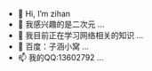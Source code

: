 - 👋 Hi, I’m zihan
- 👀 我感兴趣的是二次元 ...
- 🌱 我目前正在学习网络相关的知识 ...
- 💞️ 百度：子涵小窝 ...
- 📫 我的QQ:13602792 ...

<!---
zbk52/zbk52 is a ✨ special ✨ repository because its `README.md` (this file) appears on your GitHub profile.
You can click the Preview link to take a look at your changes.
--->
